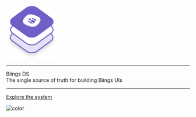 <!-- _coverpage.md -->

<div class="container">
<div class="columns is-centered">
<div class="column is-four-fifths">

<img src="media/biings_ds.png" width="140"/>
<hr class="is-invisible is-small"/>
<div class="title is-1 is-spaced has-text-weight-bold ">Biings <span class="has-text-weight-light">DS</span></div>
<div class="subtitle is-4 has-text-grey-dark">The single source of truth for building Biings UIs</div>
<hr class="is-invisible is-large"/>
<a href="#/?id=main" class="button is-primary is-medium is-beefy">Explore the system</a>

</div>
</div>
</div>

<!-- background color -->
![color](#F7F6FA)
